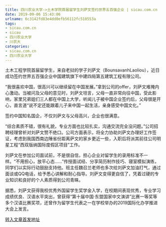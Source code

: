 ```yaml
---
title: 四川农业大学->土木学院首届留学生刘萨文签约世界五百强企业 | sicau.com.cn
date: 2019-09-06 15:43:06
urlname: 6c3142fd83e4dd0efb56112fc510553a
tags: 
- sicau.com.cn
- sicau
- 四川农业大学
- 川农大
categories:
- sicau.com.cn
- 四川农业大学
---
```



土木工程学院首届留学生，来自老挝的学子刘萨文（BounsavanhLaoliou），近日成功签约世界五百强企业中国建筑旗下中建四局第五建筑工程有限公司。

“我很喜欢中国，很高兴可以继续留在中国发展。”拿到公司的offer，刘萨文难掩内心激动。当被问及父母的意见时，刘萨文坦言，父母一直非常向往中国，受此影响，家里兄弟姐们三人都在中国上大学，听闻儿子被中国企业签约后，父母很是开心，直言道“说不定还能跟着儿子来中国一起生活，亲身感受中国文化。”

签约中国知名国企，不仅刘萨文与父母高兴，企业也很满意。

“综合素质不错，很有礼貌，专业方面也比较扎实，沟通交流完全没问题。”公司招聘经理曾祈对刘萨文赞不绝口。公司方面表示，将全力协助刘萨文办理好工作签证，考虑到我国西南边陲省份距离萨文的家乡更近一些，入职后将派其前往公司明星工程“西双版纳国际度假区项目”工作。

刘萨文在参加公司面试前，不是很自信，担心企业对留学生的录用标准不一样。“不用担心，放平心态……”传授面试经、分享简历制作技巧、寝室模拟演练，同学们以实际行动鼓励支持他。班主任魏召兰老师也多次给刘萨文加油打气，通过面谈或QQ电话，给予悉心讲解和耐心指导。刘萨文变得更自信了，凭着过硬的专业知识和良好的个人素质得到公司青睐。

据悉，刘萨文获得我校优秀外国留学生奖学金入学，在校期间表现优秀，专业学习成绩优良、汉语水平突出，曾获得“第十届中国·东盟国家中文演讲”比赛一等奖等多个汉语比赛奖项，还曾作为留学生代表之一在学校举办的2019国际化办学推进大会上发言。





[转入文章首发地址](https://news.sicau.edu.cn/info/1078/53176.htm)
